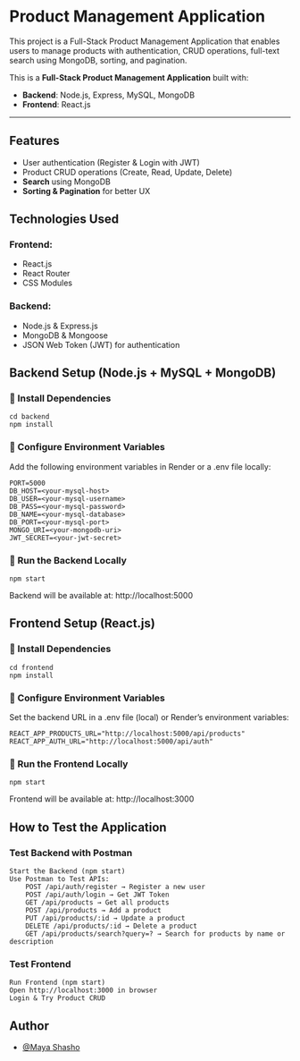 # Product Management Application

This project is a Full-Stack Product Management Application that enables users to manage products with authentication, CRUD operations, full-text search using MongoDB, sorting, and pagination.

This is a **Full-Stack Product Management Application** built with:

-   **Backend**: Node.js, Express, MySQL, MongoDB
-   **Frontend**: React.js

---

## Features

-   User authentication (Register & Login with JWT)
-   Product CRUD operations (Create, Read, Update, Delete)
-   **Search** using MongoDB
-   **Sorting & Pagination** for better UX

## Technologies Used

### Frontend:

-   React.js
-   React Router
-   CSS Modules

### Backend:

-   Node.js & Express.js
-   MongoDB & Mongoose
-   JSON Web Token (JWT) for authentication

## Backend Setup (Node.js + MySQL + MongoDB)

### 🔹 Install Dependencies

```
cd backend
npm install
```

### 🔹 Configure Environment Variables

Add the following environment variables in Render or a .env file locally:

```
PORT=5000
DB_HOST=<your-mysql-host>
DB_USER=<your-mysql-username>
DB_PASS=<your-mysql-password>
DB_NAME=<your-mysql-database>
DB_PORT=<your-mysql-port>
MONGO_URI=<your-mongodb-uri>
JWT_SECRET=<your-jwt-secret>
```

### 🔹 Run the Backend Locally

```
npm start
```

Backend will be available at: http://localhost:5000

## Frontend Setup (React.js)

### 🔹 Install Dependencies

```
cd frontend
npm install
```

### 🔹 Configure Environment Variables

Set the backend URL in a .env file (local) or Render’s environment variables:

```
REACT_APP_PRODUCTS_URL="http://localhost:5000/api/products"
REACT_APP_AUTH_URL="http://localhost:5000/api/auth"
```

### 🔹 Run the Frontend Locally

```
npm start
```

Frontend will be available at: http://localhost:3000

## How to Test the Application

### Test Backend with Postman

    Start the Backend (npm start)
    Use Postman to Test APIs:
        POST /api/auth/register → Register a new user
        POST /api/auth/login → Get JWT Token
        GET /api/products → Get all products
        POST /api/products → Add a product
        PUT /api/products/:id → Update a product
        DELETE /api/products/:id → Delete a product
        GET /api/products/search?query=? → Search for products by name or description

### Test Frontend

    Run Frontend (npm start)
    Open http://localhost:3000 in browser
    Login & Try Product CRUD

## Author

-   [@Maya Shasho](https://github.com/MayaShasho)
